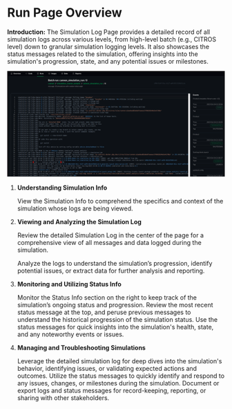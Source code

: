 # Run Page Overview

**Introduction:**
The Simulation Log Page provides a detailed record of all simulation logs across various levels, from high-level batch (e.g., CITROS level) down to granular simulation logging levels. It also showcases the status messages related to the simulation, offering insights into the simulation's progression, state, and any potential issues or milestones.

![png](img/run0.png "Run page")

1. **Understanding Simulation Info**
   
   View the Simulation Info to comprehend the specifics and context of the simulation whose logs are being viewed.

2. **Viewing and Analyzing the Simulation Log**

   Review the detailed Simulation Log in the center of the page for a comprehensive view of all messages and data logged during the simulation.
   
   Analyze the logs to understand the simulation’s progression, identify potential issues, or extract data for further analysis and reporting.

3. **Monitoring and Utilizing Status Info**
   
   Monitor the Status Info section on the right to keep track of the simulation’s ongoing status and progression. 
   Review the most recent status message at the top, and peruse previous messages to understand the historical progression of the simulation status.
   Use the status messages for quick insights into the simulation's health, state, and any noteworthy events or issues.

3. **Managing and Troubleshooting Simulations**
   
   Leverage the detailed simulation log for deep dives into the simulation's behavior, identifying issues, or validating expected actions and outcomes.
   Utilize the status messages to quickly identify and respond to any issues, changes, or milestones during the simulation.
   Document or export logs and status messages for record-keeping, reporting, or sharing with other stakeholders.